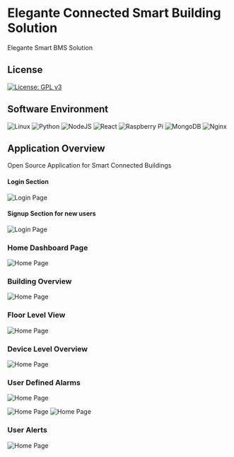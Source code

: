 # Elegante Connected Smart Building Solution
Elegante Smart BMS Solution

## License

[![License: GPL v3](https://img.shields.io/badge/License-GPLv3-blue.svg)](https://www.gnu.org/licenses/gpl-3.0)

## Software Environment

<img alt="Linux" src="https://img.shields.io/badge/Linux-FCC624?style=for-the-badge&logo=linux&logoColor=black">
<img alt="Python" src="https://img.shields.io/badge/python-%2314354C.svg?style=for-the-badge&logo=python&logoColor=white"/>
<img alt="NodeJS" src="https://img.shields.io/badge/node.js-%2343853D.svg?style=for-the-badge&logo=node-dot-js&logoColor=white"/>
<img alt="React" src="https://img.shields.io/badge/react-%2320232a.svg?style=for-the-badge&logo=react&logoColor=%2361DAFB"/>
<img alt="Raspberry Pi" src="https://img.shields.io/badge/-RaspberryPi-C51A4A?style=for-the-badge&logo=Raspberry-Pi"/>
<img alt="MongoDB" src ="https://img.shields.io/badge/MongoDB-%234ea94b.svg?style=for-the-badge&logo=mongodb&logoColor=white"/>
<img alt="Nginx" src="https://img.shields.io/badge/nginx-%23009639.svg?style=for-the-badge&logo=nginx&logoColor=white"/>


## Application Overview

Open Source Application for Smart Connected Buildings

#### Login Section

![Login Page](https://github.com/shiyazt/elegante-smart-bms-solution/blob/main/Pictures/login1.png)


#### Signup Section for new users

![Login Page](https://github.com/shiyazt/elegante-smart-bms-solution/blob/main/Pictures/signup.png)


### Home Dashboard Page

![Home Page](https://github.com/shiyazt/elegante-smart-bms-solution/blob/main/Pictures/page_0.png)

### Building Overview

![Home Page](https://github.com/shiyazt/elegante-smart-bms-solution/blob/main/Pictures/page_1.png)


### Floor Level View

![Home Page](https://github.com/shiyazt/elegante-smart-bms-solution/blob/main/Pictures/page_2.png)

### Device Level Overview

![Home Page](https://github.com/shiyazt/elegante-smart-bms-solution/blob/main/Pictures/page_3.png)

### User Defined Alarms

![Home Page](https://github.com/shiyazt/elegante-smart-bms-solution/blob/main/Pictures/alarm.png)

![Home Page](https://github.com/shiyazt/elegante-smart-bms-solution/blob/main/Pictures/alarm1.png)
![Home Page](https://github.com/shiyazt/elegante-smart-bms-solution/blob/main/Pictures/alarm3.png)

### User Alerts

![Home Page](https://github.com/shiyazt/elegante-smart-bms-solution/blob/main/Pictures/alarm_alert.png)
